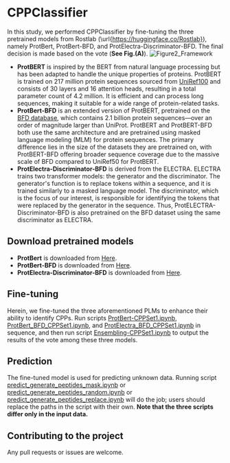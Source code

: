 # CPPClassifier
In this study, we performed CPPClassifier by fine-tuning the three pretrained models from Rostlab (\url{https://huggingface.co/Rostlab}), namely ProtBert, ProtBert-BFD, and ProtElectra-Discriminator-BFD. The final decision is made based on the vote (**See Fig.(A)**).
![Figure2_Framework](https://github.com/user-attachments/assets/ab8cbdf5-6f4d-42de-bdcd-4913b120448e)

- **ProtBERT** is inspired by the BERT from natural language processing but has been adapted to handle the unique properties of proteins. ProtBERT is trained on 217 million protein sequences sourced from [UniRef100](https://www.uniprot.org/help/downloads) and consists of 30 layers and 16 attention heads, resulting in a total parameter count of 4.2 million. It is efficient and can process long sequences, making it suitable for a wide range of protein-related tasks.
- **ProtBert-BFD** is an extended version of ProtBERT, pretrained on the [BFD database](https://bfd.mmseqs.com/), which contains 2.1 billion protein sequences—over an order of magnitude larger than UniProt. ProtBERT and ProtBERT-BFD both use the same architecture and are pretrained using masked language modeling (MLM) for protein sequences. The primary difference lies in the size of the datasets they are pretrained on, with ProtBERT-BFD offering broader sequence coverage due to the massive scale of BFD compared to UniRef50 for ProtBERT.
- **ProtElectra-Discriminator-BFD** is derived from the ELECTRA. ELECTRA trains two transformer models: the generator and the discriminator. The generator's function is to replace tokens within a sequence, and it is trained similarly to a masked language model. The discriminator, which is the focus of our interest, is responsible for identifying the tokens that were replaced by the generator in the sequence. Thus, ProtELECTRA-Discriminator-BFD is also pretrained on the BFD dataset using the same discriminator as ELECTRA.

## Download pretrained models
-  **ProtBert** is downloaded from [Here](https://huggingface.co/Rostlab/prot_bert).
-  **ProtBert-BFD** is downloaded from [Here](https://huggingface.co/Rostlab/prot_bert_bfd).
-  **ProtElectra-Discriminator-BFD** is downloaded from [Here](https://huggingface.co/Rostlab/prot_electra_discriminator_bfd).

## Fine-tuning
Herein, we fine-tuned the three aforementioned PLMs to enhance their ability to identify CPPs. Run scripts [ProtBert-CPPSet1.ipynb](https://github.com/QiufenChen/CPPCGM/blob/main/CPPClassifier/ProtBert-CPPSet1.ipynb), [ProtBert_BFD_CPPSet1.ipynb](https://github.com/QiufenChen/CPPCGM/blob/main/CPPClassifier/ProtBert_BFD_CPPSet1.ipynb), and [ProtElectra_BFD_CPPSet1.ipynb](https://github.com/QiufenChen/CPPCGM/blob/main/CPPClassifier/ProtElectra_BFD_CPPSet1.ipynb) in sequence, and then run script [Ensembling-CPPSet1.ipynb](https://github.com/QiufenChen/CPPCGM/blob/main/CPPClassifier/Ensembling-CPPSet1.ipynb) to output the results of the vote among these three models.

## Prediction
The fine-tuned model is used for predicting unknown data. Running script [predict_generate_peptides_mask.ipynb](https://github.com/QiufenChen/CPPCGM/blob/main/CPPClassifier/predict_generate_peptides_mask.ipynb) or [predict_generate_peptides_random.ipynb](https://github.com/QiufenChen/CPPCGM/blob/main/CPPClassifier/predict_generate_peptides_random.ipynb) or [predict_generate_peptides_replace.ipynb](https://github.com/QiufenChen/CPPCGM/blob/main/CPPClassifier/predict_generate_peptides_replace.ipynb) will do the job; users should replace the paths in the script with their own.
**Note that the three scripts differ only in the input data.**

## Contributing to the project
Any pull requests or issues are welcome.





